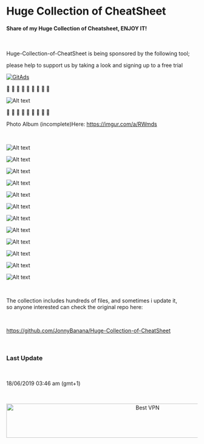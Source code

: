 # Huge Collection of CheatSheet


<h4>Share of my Huge Collection of Cheatsheet, ENJOY IT!</h4> <BR>


Huge-Collection-of-CheatSheet is being sponsored by the following tool; 

please help to support us by taking a look and signing up to a free trial

<a href="https://tracking.gitads.io/?repo=Huge-Collection-of-CheatSheet"> <img src="https://images.gitads.io/Huge-Collection-of-CheatSheet" alt="GitAds"/> </a> <BR>


 :rocket: :rocket: :rocket: :rocket: :rocket: :rocket: :rocket: :rocket: :rocket:


![Alt text](https://i.imgur.com/Vmtk5Fl.gif "Huge CheatSheet Collection JonnyBanana")


 :rocket: :rocket: :rocket: :rocket: :rocket: :rocket: :rocket: :rocket: :rocket:
 

Photo Album (incomplete)Here: https://imgur.com/a/RWmds

</br>

![Alt text](https://i.imgur.com/OoY1sKh.png "Huge CheatSheet Collection JonnyBanana")

![Alt text](https://i.imgur.com/lidFJdK.jpg "Huge CheatSheet Collection JonnyBanana")

![Alt text](https://i.imgur.com/W9jMtrN.jpg "Huge CheatSheet Collection JonnyBanana")


![Alt text](https://i.imgur.com/l2zImXf.png "Huge CheatSheet Collection JonnyBanana")

![Alt text](https://i.imgur.com/MhLTOYw.png "Huge CheatSheet Collection JonnyBanana")


![Alt text](https://i.imgur.com/WOSO6Oz.jpg "Huge CheatSheet Collection JonnyBanana")

![Alt text](https://i.imgur.com/r8VONBn.png "Huge CheatSheet Collection JonnyBanana")


![Alt text](https://i.imgur.com/n3j3GQE.jpg "Huge CheatSheet Collection JonnyBanana")

![Alt text](https://i.imgur.com/xIrz9np.png "Huge CheatSheet Collection JonnyBanana")


![Alt text](https://i.imgur.com/ZKD8i6a.png "Huge CheatSheet Collection JonnyBanana")

![Alt text](https://i.imgur.com/RX1vBsY.png "Huge CheatSheet Collection JonnyBanana")

![Alt text](https://raw.githubusercontent.com/JonnyBanana/Huge-Collection-of-CheatSheet/master/Easter%20egg's/proxy.png "Huge CheatSheet Collection JonnyBanana")

</BR>

The collection includes hundreds of files, and sometimes i update it, </BR>
so anyone interested can check the original repo here:

</BR>

https://github.com/JonnyBanana/Huge-Collection-of-CheatSheet

</BR>

<h3>Last Update</h3>

</BR>


18/06/2019 03:46 am (gmt+1)

</BR>

<a href="https://www.purevpn.com/order-now.php?aff=44922&amp;a_bid=bbd0f893" target="_blank" ><img src="https://affiliates.purevpn.com/accounts/default1/6hb82wqa2l/bbd0f893.jpg" alt="Best VPN" title="Best VPN" width="728" height="90" style="text-align:center" /></a>


